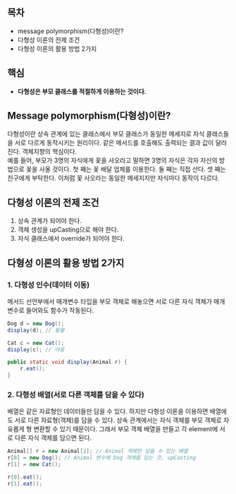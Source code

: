 ## 목차
- message polymorphism(다형성)이란?
- 다형성 이론의 전제 조건
- 다형성 이론의 활용 방법 2가지

## 핵심
- **다형성은 부모 클래스를 적절하게 이용하는 것이다.**

## Message polymorphism(다형성)이란?
다형성이란 상속 관계에 있는 클래스에서 부모 클래스가 동일한 메세지로 자식 클래스들을 서로 다르게 동작시키는 원리이다. 같은 메서드를 호출해도 출력되는 결과 값이 달라진다. 객체지향의 핵심이다. <br>
예를 들어, 부모가 3명의 자식에게 꽃을 사오라고 말하면 3명의 자식은 각자 자신의 방법으로 꽃을 사올 것이다. 첫 째는 꽃 배달 업체를 이용한다. 둘 째는 직접 산다. 셋 째는 친구에게 부탁한다. 이처럼 꽃 사오라는 동일한 메세지지만 자식마다 동작이 다르다.

## 다형성 이론의 전제 조건
1. 상속 관계가 되어야 한다.
2. 객체 생성을 upCasting으로 해야 한다.
3. 자식 클래스에서 override가 되어야 한다.

## 다형성 이론의 활용 방법 2가지
### 1. 다형성 인수(데이터 이동)
메서드 선언부에서 매개변수 타입을 부모 객체로 해놓으면 서로 다른 자식 객체가 매개변수로 들어와도 함수가 작동된다.<br>
```java
Dog d = new Dog();
display(d); // 왈왈

Cat c = new Cat();
display(c); // 야옹

public static void display(Animal r) {
    r.eat();
}
```

### 2. 다형성 배열(서로 다른 객체를 담을 수 있다)
배열은 같은 자료형인 데이터들만 담을 수 있다. 하지만 다형성 이론을 이용하면 배열에도 서로 다른 자료형(객체)를 담을 수 있다. 상속 관계에서는 자식 객체를 부모 객체로 자유롭게 형 변환할 수 있기 때문이다. 그래서 부모 객체 배열을 만들고 각 element에 서로 다른 자식 객체를 담으면 된다. <br>
```java
Animal[] r = new Animal[2]; // Animal 객체만 담을 수 있는 배열
r[0] = new Dog(); // Animal 변수에 Dog 객체를 담는 것, upCasting
r[1] = new Cat();

r[0].eat();
r[1].eat();
```
